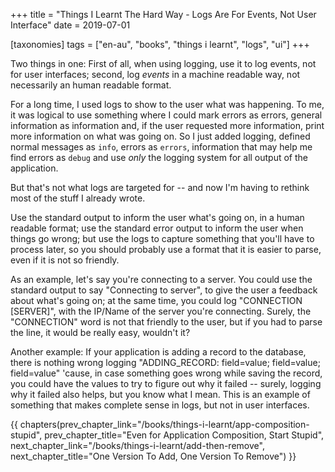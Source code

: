 +++
title = "Things I Learnt The Hard Way - Logs Are For Events, Not User Interface"
date = 2019-07-01

[taxonomies]
tags = ["en-au", "books", "things i learnt", "logs", "ui"]
+++

Two things in one: First of all, when using logging, use it to log events, not
for user interfaces; second, log _events_ in a machine readable way, not
necessarily an human readable format.

<!-- more -->

For a long time, I used logs to show to the user what was happening. To me, it
was logical to use something where I could mark errors as errors, general
information as information and, if the user requested more information, print
more information on what was going on. So I just added logging, defined normal
messages as `info`, errors as `errors`, information that may help me find
errors as `debug` and use _only_ the logging system for all output of the
application.

But that's not what logs are targeted for -- and now I'm having to rethink
most of the stuff I already wrote.

Use the standard output to inform the user what's going on, in a human
readable format; use the standard error output to inform the user when things
go wrong; but use the logs to capture something that you'll have to process
later, so you should probably use a format that it is easier to parse, even if
it is not so friendly.

As an example, let's say you're connecting to a server. You could use the
standard output to say "Connecting to server", to give the user a feedback
about what's going on; at the same time, you could log "CONNECTION
[SERVER]", with the IP/Name of the server you're connecting. Surely, the
"CONNECTION" word is not that friendly to the user, but if you had to parse
the line, it would be really easy, wouldn't it?

Another example: If your application is adding a record to the database, there
is nothing wrong logging "ADDING_RECORD: field=value; field=value;
field=value" 'cause, in case something goes wrong while saving the record, you
could have the values to try to figure out why it failed -- surely, logging
why it failed also helps, but you know what I mean. This is an example of
something that makes complete sense in logs, but not in user interfaces.

{{ chapters(prev_chapter_link="/books/things-i-learnt/app-composition-stupid", prev_chapter_title="Even for Application Composition, Start Stupid", next_chapter_link="/books/things-i-learnt/add-then-remove", next_chapter_title="One Version To Add, One Version To Remove") }}
